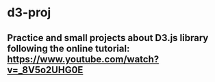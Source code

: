 # d3-proj
## Practice and small projects about D3.js library following the online tutorial: https://www.youtube.com/watch?v=_8V5o2UHG0E
